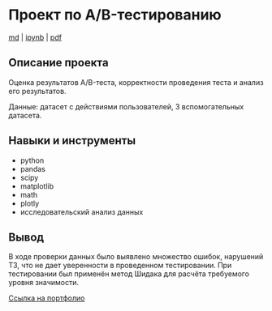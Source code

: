 # Проект по А/B-тестированию

[md](https://github.com/F-Sergei/Yandex.Practicum_profile/blob/main/10.%20Проект%20по%20АB-тестированию/AB_testing.md/AB_testing.md)  |  [ipynb](https://github.com/F-Sergei/Yandex.Practicum_profile/blob/main/10.%20Проект%20по%20АB-тестированию/AB_testing.ipynb)  |  [pdf](https://github.com/F-Sergei/Yandex.Practicum_profile/blob/main/10.%20Проект%20по%20АB-тестированию/AB_testing.pdf)

## Описание проекта

Оценка результатов A/B-теста, корректности проведения теста и анализ его результатов. 

Данные: датасет с действиями пользователей, 3 вспомогательных датасета.


## Навыки и инструменты

- python
- pandas
- scipy
- matplotlib
- math
- plotly
- исследовательский анализ данных


## Вывод

В ходе проверки данных было выявлено множество ошибок, нарушений ТЗ, что не дает уверенности в проведенном тестировании. При тестировании был применён метод Шидака для расчёта требуемого уровня значимости.

[Ссылка на портфолио](https://github.com/F-Sergei/Yandex.Practicum_profile/tree/main)